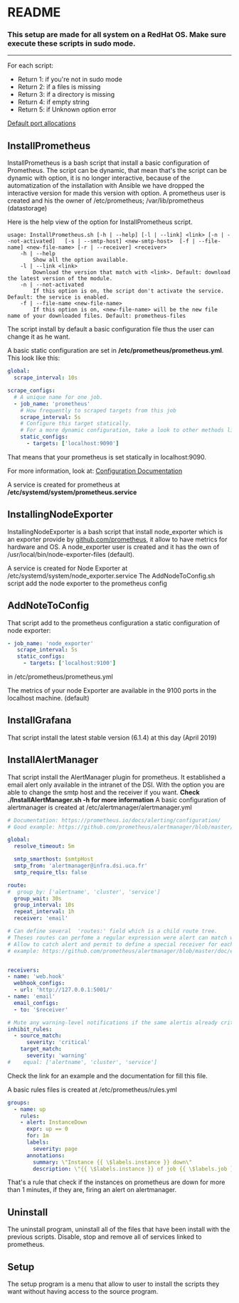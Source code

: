 # README

### This setup are made for all system on a RedHat OS. Make sure execute these scripts in sudo mode.

---
For each script:
* Return 1: if you're not in sudo mode
* Return 2: if a files is missing
* Return 3: if a directory is missing
* Return 4: if empty string
* Return 5: if Unknown option error

[Default port allocations](https://github.com/prometheus/prometheus/wiki/Default-port-allocations)

## **InstallPrometheus**
InstallPrometheus is a bash script that install a basic configuration of Prometheus.
The script can be dynamic, that mean that's the script can be dynamic with option, it is no longer interactive, because of the automatization of the installation with Ansible we have dropped the interactive version for made this version with option.
A prometheus user is created and his the owner of /etc/prometheus; /var/lib/prometheus (datastorage)

Here is the help view of the option for InstallPrometheus script.
```
usage: InstallPrometheus.sh [-h | --help] [-l | --link] <link> [-n | --not-activated]	[-s | --smtp-host] <new-smtp-host>  [-f | --file-name] <new-file-name> [-r | --receiver] <receiver>
	-h | --help
		Show all the option available.
	-l | --link <link>
		Download the version that match with <link>. Default: download the latest version of the module.
	-n | --not-activated
		If this option is on, the script don't activate the service. Default: the service is enabled.
	-f | --file-name <new-file-name>
		If this option is on, <new-file-name> will be the new file name of your downloaded files. Default: prometheus-files
```
The script install by default a  basic configuration file thus the user can change it as he want.

A basic static configuration are set in **/etc/prometheus/prometheus.yml**\. This look like this:
```yaml
global:
  scrape_interval: 10s

scrape_configs:
  # A unique name for one job.
  - job_name: 'prometheus'
    # How frequently to scraped targets from this job
    scrape_interval: 5s
    # Configure this target statically.
    # For a more dynamic configuration, take a look to other methods like <dns_sd_configs>, <file_sd_configs> or <openstack_sd_configs> 
    static_configs:
      - targets: ['localhost:9090']
```

That means that your prometheus is set statically in localhost:9090.

For more information, look at: [Configuration Documentation](https://prometheus.io/docs/prometheus/latest/configuration/configuration/)

A service is created for prometheus at **/etc/systemd/system/prometheus.service**

## **InstallingNodeExporter**
InstallingNodeExporter is a bash script that install node\_exporter which is an exporter provide by [github.com/prometheus](https://github.com/prometheus/), it allow to have metrics for hardware and OS.
A node\_exporter user is created and it has the own of /usr/local/bin/node-exporter-files (default).

A service is created for Node Exporter at /etc/systemd/system/node\_exporter.service
The AddNodeToConfig.sh script add the node exporter to the prometheus config

## **AddNoteToConfig**
That script add to the prometheus configuration a static configuration of node exporter:
```yaml
- job_name: 'node_exporter'
   scrape_interval: 5s
   static_configs:
     - targets: ['localhost:9100']
```
in /etc/prometheus/prometheus.yml

The metrics of your node Exporter are available in the 9100 ports in the localhost machine. (default)

## **InstallGrafana**
That script install the latest stable version (6.1.4) at this day (April 2019)

## **InstallAlertManager**
That script install the AlertManager plugin for prometheus. It established a email alert only available in the intranet of the DSI. With the option you are able to change the smtp host and the receiver if you want. **Check ./InstallAlertManager.sh -h for more information**
A  basic configuration of alertmanager is created at /etc/alertmanager/alertmanager.yml

```yml
# Documentation: https://prometheus.io/docs/alerting/configuration/
# Good example: https://github.com/prometheus/alertmanager/blob/master/doc/examples/simple.yml 

global:
  resolve_timeout: 5m

  smtp_smarthost: $smtpHost
  smtp_from: 'alertmanager@infra.dsi.uca.fr'
  smtp_require_tls: false

route:
#  group_by: ['alertname', 'cluster', 'service']
  group_wait: 30s
  group_interval: 10s
  repeat_interval: 1h
  receiver: 'email'

# Can define several  'routes:' field which is a child route tree.
# Theses routes can perfome a regular expression were alert can match with this regex.
# Allow to catch alert and permit to define a special receiver for each alert (dev, infra, ...)
# example: https://github.com/prometheus/alertmanager/blob/master/doc/examples/simple.yml


receivers:
- name: 'web.hook'
  webhook_configs:
  - url: 'http://127.0.0.1:5001/'
- name: 'email'
  email_configs:
  - to: '$receiver'

# Mute any warning-level notifications if the same alertis already critical
inhibit_rules:
  - source_match:
      severity: 'critical'
    target_match:
      severity: 'warning'
#    equal: ['alertname', 'cluster', 'service']
```
Check the link for an example and the documentation for fill this file.

A basic rules files is created at /etc/prometheus/rules.yml

```yml
groups:
  - name: up
    rules:
    - alert: InstanceDown
      expr: up == 0
      for: 1m
      labels:
        severity: page
      annotations:
        summary: \"Instance {{ \$labels.instance }} down\"
        description: \"{{ \$labels.instance }} of job {{ \$labels.job }} has been down for more than 1 minutes.""
```
That's a rule that check if the instances on prometheus are down for more than 1 minutes, if they are, firing an alert on alertmanager.


## Uninstall
The uninstall program, uninstall all of the files that have been install with the previous scripts. Disable, stop and remove all of services linked to prometheus.

## Setup
The setup program is a menu that allow to user to install the scripts they want without having access to the source program.
